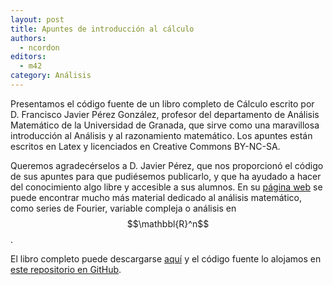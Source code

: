 ```yaml
---
layout: post
title: Apuntes de introducción al cálculo
authors:
  - ncordon
editors:
  - m42
category: Análisis
---
```


Presentamos el código fuente de un libro completo de Cálculo escrito por D. Francisco Javier Pérez González, profesor
del departamento de Análisis Matemático de la Universidad de Granada, que sirve como una maravillosa
introducción al Análisis y al razonamiento matemático. Los apuntes están escritos en Latex y licenciados en
Creative Commons BY-NC-SA.

Queremos agradecérselos a D. Javier Pérez,
que nos proporcionó el código de sus apuntes para que pudiésemos publicarlo, y que ha ayudado a hacer del
conocimiento algo libre y accesible a sus alumnos. En su [página web](http://www.ugr.es/~fjperez/)
se puede encontrar mucho más material dedicado al análisis matemático, como series de
Fourier, variable compleja o análisis en $$\mathbbl{R}^n$$.

El libro completo puede descargarse [aquí](https://github.com/libreim/calculo/releases/download/apuntes/calculo.pdf) y el código fuente lo alojamos en [este repositorio en GitHub](https://github.com/libreim/calculo).
